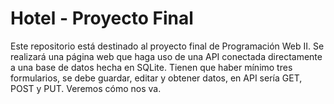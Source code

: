 # Hotel - Proyecto Final
Este repositorio está destinado al proyecto final de Programación Web II. Se realizará una página web que haga uso de una API conectada directamente a una base de datos hecha en SQLite. Tienen que haber mínimo tres formularios, se debe guardar, editar y obtener datos, en API sería GET, POST y PUT. 
Veremos cómo nos va.
